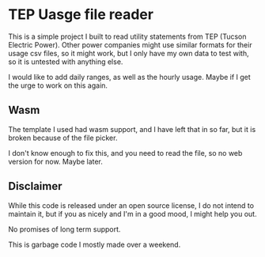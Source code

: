 # TEP Uasge file reader

This is a simple project I built to read utility statements from TEP (Tucson Electric Power).
Other power companies might use similar formats for their usage csv files, so it might work, but I only have my own data to test with, so it is untested with anything else.

I would like to add daily ranges, as well as the hourly usage. Maybe if I get the urge to work on this again.

## Wasm

The template I used had wasm support, and I have left that in so far, but it is broken because of the file picker.

I don't know enough to fix this, and you need to read the file, so no web version for now.
Maybe later.

## Disclaimer

While this code is released under an open source license, I do not intend to maintain it, but if you as nicely and I'm in a good mood, I might help you out.

No promises of long term support.

This is garbage code I mostly made over a weekend.

